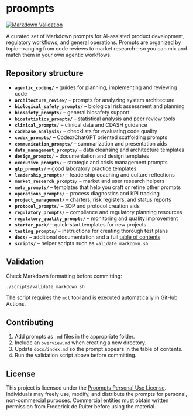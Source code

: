 # proompts

[![Markdown Validation](https://github.com/fderuiter/proompts/actions/workflows/markdown-validation.yml/badge.svg)](https://github.com/fderuiter/proompts/actions/workflows/markdown-validation.yml)

A curated set of Markdown prompts for AI-assisted product development, regulatory workflows, and general operations. Prompts are organized by topic—ranging from code reviews to market research—so you can mix and match them in your own agentic workflows.

## Repository structure

- **`agentic_coding/`** – guides for planning, implementing and reviewing code
- **`architecture_review/`** – prompts for analyzing system architecture
- **`biological_safety_prompts/`** – biological risk assessment and planning
- **`biosafety_prompts/`** – general biosafety support
- **`biostatistics_prompts/`** – statistical analysis and peer review tools
- **`clinical_prompts/`** – clinical data and CDASH guidance
- **`codebase_analysis/`** – checklists for evaluating code quality
- **`codex_prompts/`** – Codex/ChatGPT oriented scaffolding prompts
- **`communication_prompts/`** – summarization and presentation aids
- **`data_management_prompts/`** – data cleansing and architecture templates
- **`design_prompts/`** – documentation and design templates
- **`executive_prompts/`** – strategic and crisis management prompts
- **`glp_prompts/`** – good laboratory practice templates
- **`leadership_prompts/`** – leadership coaching and culture reflections
- **`market_research_prompts/`** – market and user research helpers
- **`meta_prompts/`** – templates that help you craft or refine other prompts
- **`operations_prompts/`** – process diagnostics and KPI tracking
- **`project_management/`** – charters, risk registers, and status reports
- **`protocol_prompts/`** – SOP and protocol creation aids
- **`regulatory_prompts/`** – compliance and regulatory planning resources
- **`regulatory_quality_prompts/`** – monitoring and quality improvement
- **`starter_pack/`** – quick-start templates for new projects
- **`testing_prompts/`** – instructions for creating thorough test plans
- **`docs/`** – additional documentation and a full [table of contents](docs/index.md)
- **`scripts/`** – helper scripts such as `validate_markdown.sh`

## Validation

Check Markdown formatting before committing:

```bash
./scripts/validate_markdown.sh
```

The script requires the `mdl` tool and is executed automatically in GitHub Actions.

## Contributing

1. Add prompts as `.md` files in the appropriate folder.
1. Include an `overview.md` when creating a new directory.
1. Update `docs/index.md` so the prompt appears in the table of contents.
1. Run the validation script above before committing.

## License

This project is licensed under the [Proompts Personal Use License](LICENSE.md).
Individuals may freely use, modify, and distribute the prompts for personal,
non-commercial purposes. Commercial entities must obtain written permission
from Frederick de Ruiter before using the material.
